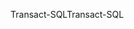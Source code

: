 <span data-ttu-id="174a7-101">Transact-SQL</span><span class="sxs-lookup"><span data-stu-id="174a7-101">Transact-SQL</span></span>